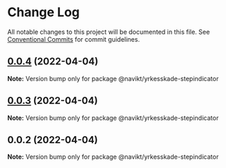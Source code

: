 # Change Log

All notable changes to this project will be documented in this file.
See [Conventional Commits](https://conventionalcommits.org) for commit guidelines.

## [0.0.4](https://github.com/navikt/yrkesskade-frontend-felles/compare/@navikt/yrkesskade-stepindicator@0.0.3...@navikt/yrkesskade-stepindicator@0.0.4) (2022-04-04)

**Note:** Version bump only for package @navikt/yrkesskade-stepindicator





## [0.0.3](https://github.com/navikt/yrkesskade-frontend-felles/compare/@navikt/yrkesskade-stepindicator@0.0.2...@navikt/yrkesskade-stepindicator@0.0.3) (2022-04-04)

**Note:** Version bump only for package @navikt/yrkesskade-stepindicator





## 0.0.2 (2022-04-04)

**Note:** Version bump only for package @navikt/yrkesskade-stepindicator
